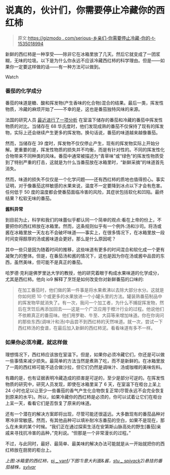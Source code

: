 # 说真的，伙计们，你需要停止冷藏你的西红柿

> 原文:[https://gizmodo . com/serious-乡亲们-你需要停止冷藏-你的-t-1535018994](https://gizmodo.com/seriously-folks-you-need-to-stop-refrigerating-your-t-1535018994)

新鲜的西红柿是一种享受——除非它在冰箱里放了几天。然后它就变成了一团浆糊，无味的垃圾。以下是为什么你永远不应该冷藏西红柿的科学理由。但是——如果你一定要这样做的话——有一种方法可以做到。

Watch

### 番茄的化学成分

番茄的味道是糖、酸和挥发物(产生香味的化合物)混合的结果。最后一类，挥发性物质，冷藏的麻烦开始了——不幸的是，这也是番茄独特风味的来源。

法国的研究人员 [最近进行了一项分析](http://www.ncbi.nlm.nih.gov/pubmed/23561178) 在室温下储存的番茄和冷藏的番茄中挥发性物质的对比。当储存在 68 华氏度时，他们发现成熟的番茄不仅保持了现有的挥发物，实际上还会继续产生更多的挥发物。换句话说，番茄的味道越来越像番茄。

然而，当储存在 39 度时，挥发物不仅仅停止产生，现有的挥发物实际上开始分解。更重要的是，挥发性物质的损失并不均衡，而是有针对性的。不同的挥发性化合物带来不同种类的风味。番茄中通常被描述为“青草味”或“绿色”的挥发性物质受到了特别严重的打击，这就是为什么当番茄放在冰箱里时，“新鲜采摘”的味道首先消失。

然而，味道的损失不仅仅是一个化学问题——还有西红柿的质地也值得担心。事实证明，对于像番茄这样敏感的水果来说，温度不一定要降到冰点以下才会有危害。任何低于 50 度的温度都会使番茄面临冷害的风险，其症状包括软化和凹陷。最终结果？松软无味的番茄。

**酱料异常**

到目前为止，科学和我们的味蕾似乎都认同一个简单的观点:看在上帝的份上，不要把你的西红柿放在冰箱里。然而，这条规则似乎有一个例外:汤和沙司。将汤或酱在冰箱里放一天左右不会破坏味道——事实上，在很多情况下，在冰箱里放一段时间变得醇厚的汤或酱味道会更好。那么是什么原因呢？

其中一些只是因为随着时间的推移，这些味道有更多的时间混合和软化成一个更有凝聚力的整体。但是，在番茄汤和酱的情况下，这也是因为你在汤或酱中品尝的东西，虽然美味，但可能不是真正的番茄。

哈罗德·克利是佛罗里达大学的教授，他的研究着眼于构成水果味道的化学成分，尤其是西红柿。他向 io9 解释了烹饪是如何改变你对新鲜番茄的口味的:

> 在加工番茄时，他们做的第一件事是将水果煮沸以去除大部分水分。这就是你如何把 10 个或更多的水果放进一个小罐头里的方法。罐装熟番茄制品中的挥发物早就消失了。有一次，我问一个加工者，为什么不捕捉挥发物，然后在烹饪后再添加回去——这是一个广泛应用于橙汁行业的过程。他说他们不依赖真正的番茄味。他们用罗勒、牛至、大蒜等来增加味道。你在你询问的那些东西(调味汁和汤)中品尝不到西红柿的天然味道。就一次，尝试一下西红柿汤的食谱，在最后加入新鲜的西红柿泥。看看味道有多不一样。

### **如果你必须冷藏，就这样做**

理想情况下，西红柿应该放在室温下。但是，如果你必须冷藏它们，你还是可以做一些事情来减少损失。最简单的方法当然是煮熟了吃，而不是新鲜的。在冰箱里放了一周的西红柿可能不适合做沙拉，但它们仍然是调味汁、汤或咖喱的美味佐料。

有趣的是，也有证据表明冷藏造成的损害是可逆的，至少是部分可逆的。在挥发性物质的研究中，研究人员发现，即使在冰箱里呆了 6 天，在室温下在柜台上呆上 24 小时也足以让至少一些番茄的香气产生化合物恢复正常(尽管永远不会完全恢复到原来的水平)。所以，如果冷藏你的西红柿是必须的，你可以试着让它们在柜台上呆一天，看看它们是否恢复了原来的味道。

还有一个潜在的解决方案即将出现，尽管可能还很遥远。大多数现有的番茄品种对寒冷非常敏感。然而，有其他品种可以填补耐冷冻番茄的空白，如果不是现在，那么在未来的某个时候。“我们正在通过探索生活在安第斯山脉高处的野生[番茄]亲戚来寻找抗冷害的品种，”克利说。“但那是一个非常漫长的过程。”

不过，与此同时，最好、最简单、最美味的解决办法可能就是从一开始就把你的西红柿放在厨房的柜台上。

*上图:冰箱里的西红柿，*[pj _ vanf](http://www.flickr.com/photos/vanf/)*/下图:1)意大利面&酱，*[*stu _ spivack*](http://www.flickr.com/photos/stuart_spivack/)*2)悬挂的番茄植株，*[*sylvar*](http://www.flickr.com/photos/sylvar/)
